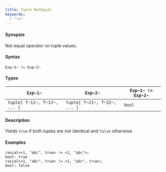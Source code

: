 ```yaml
---
title: Tuple NotEqual
keywords:
  - "!="
---
```


#### Synopsis

Not equal operator on tuple values.

#### Syntax

`Exp~1~ != Exp~2~`

#### Types

| `Exp~1~`                      |  `Exp~2~`                      | `Exp~1~ != Exp~2~`  |
| --- | --- | --- |
| `tuple[ T~11~, T~12~, ... ]` |  `tuple[ T~21~, T~22~, ... ]` | `bool`                |

#### Description

Yields `true` if both tuples are not identical and `false` otherwise.

#### Examples

```rascal-shell 
rascal><1, "abc", true> != <1, "abc">;
bool: true
rascal><1, "abc", true> != <1, "abc", true>;
bool: false
```

